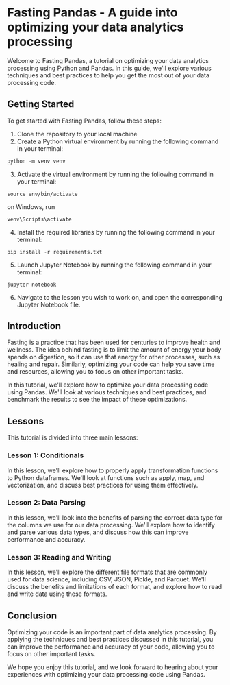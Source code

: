 # Fasting Pandas - A guide into optimizing your data analytics processing

Welcome to Fasting Pandas, a tutorial on optimizing your data analytics processing using Python and Pandas. In this guide, we'll explore various techniques and best practices to help you get the most out of your data processing code.

## Getting Started

To get started with Fasting Pandas, follow these steps:

1. Clone the repository to your local machine
2. Create a Python virtual environment by running the following command in your terminal: 
``` python
python -m venv venv
```
3. Activate the virtual environment by running the following command in your terminal: 
```
source env/bin/activate
```
on Windows, run 
```
venv\Scripts\activate
```
4. Install the required libraries by running the following command in your terminal: 
```
pip install -r requirements.txt
```
5. Launch Jupyter Notebook by running the following command in your terminal: 
```
jupyter notebook
```
6. Navigate to the lesson you wish to work on, and open the corresponding Jupyter Notebook file.

## Introduction

Fasting is a practice that has been used for centuries to improve health and wellness. The idea behind fasting is to limit the amount of energy your body spends on digestion, so it can use that energy for other processes, such as healing and repair. Similarly, optimizing your code can help you save time and resources, allowing you to focus on other important tasks.

In this tutorial, we'll explore how to optimize your data processing code using Pandas. We'll look at various techniques and best practices, and benchmark the results to see the impact of these optimizations.

## Lessons

This tutorial is divided into three main lessons:

### Lesson 1: Conditionals

In this lesson, we'll explore how to properly apply transformation functions to Python dataframes. We'll look at functions such as apply, map, and vectorization, and discuss best practices for using them effectively.

### Lesson 2: Data Parsing

In this lesson, we'll look into the benefits of parsing the correct data type for the columns we use for our data processing. We'll explore how to identify and parse various data types, and discuss how this can improve performance and accuracy.

### Lesson 3: Reading and Writing

In this lesson, we'll explore the different file formats that are commonly used for data science, including CSV, JSON, Pickle, and Parquet. We'll discuss the benefits and limitations of each format, and explore how to read and write data using these formats.

## Conclusion

Optimizing your code is an important part of data analytics processing. By applying the techniques and best practices discussed in this tutorial, you can improve the performance and accuracy of your code, allowing you to focus on other important tasks.

We hope you enjoy this tutorial, and we look forward to hearing about your experiences with optimizing your data processing code using Pandas.